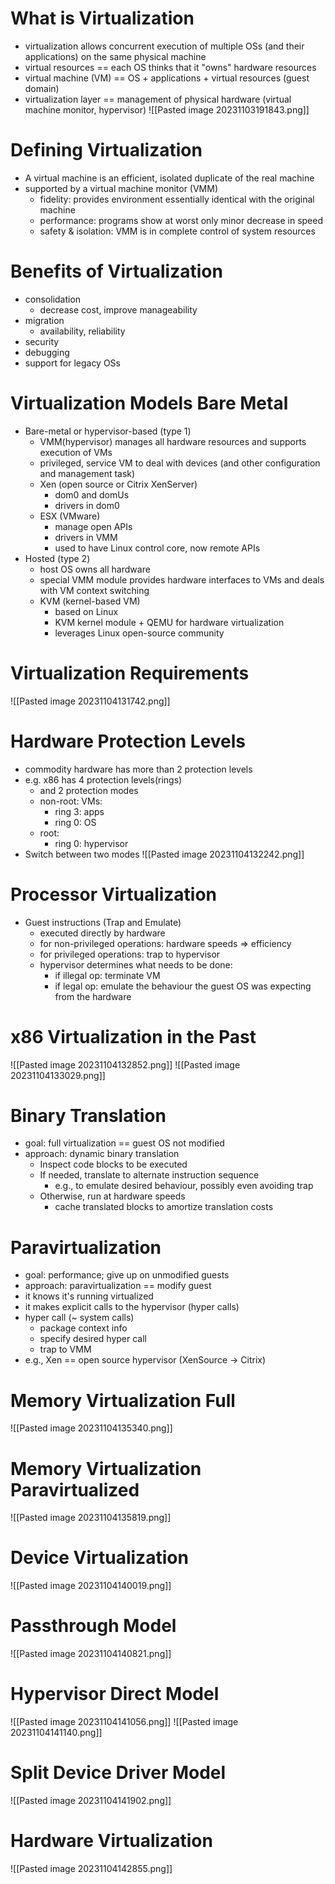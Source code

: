 # What is Virtualization
- virtualization allows concurrent execution of multiple OSs (and their applications) on the same physical machine
- virtual resources == each OS thinks that it "owns" hardware resources
- virtual machine (VM) == OS + applications + virtual resources (guest domain)
- virtualization layer == management of physical hardware (virtual machine monitor, hypervisor)
![[Pasted image 20231103191843.png]]
# Defining Virtualization
- A virtual machine is an efficient, isolated duplicate of the real machine
- supported by a virtual machine monitor (VMM)
	- fidelity: provides environment essentially identical with the original machine
	- performance: programs show at worst only minor decrease in speed
	- safety & isolation: VMM is in complete control of system resources
# Benefits of Virtualization
- consolidation
	- decrease cost, improve manageability
- migration
	- availability, reliability
- security
- debugging
- support for legacy OSs
# Virtualization Models Bare Metal
- Bare-metal or hypervisor-based (type 1)
	- VMM(hypervisor) manages all hardware resources and supports execution of VMs
	- privileged, service VM to deal with devices (and other configuration and management task)
	- Xen (open source or Citrix XenServer)
		- dom0 and domUs
		- drivers in dom0
	- ESX (VMware)
		- manage open APIs
		- drivers in VMM
		- used to have Linux control core, now remote APIs
- Hosted (type 2)
	- host OS owns all hardware
	- special VMM module provides hardware interfaces to VMs and deals with VM context switching
	- KVM (kernel-based VM)
		- based on Linux
		- KVM kernel module + QEMU for hardware virtualization 
		- leverages Linux open-source community
# Virtualization Requirements
![[Pasted image 20231104131742.png]]
# Hardware Protection Levels
- commodity hardware has more than 2 protection levels
- e.g. x86 has 4 protection levels(rings)
	- and 2 protection modes
	- non-root: VMs:
		- ring 3: apps
		- ring 0: OS
	- root:
		- ring 0: hypervisor
- Switch between two modes
![[Pasted image 20231104132242.png]]
# Processor Virtualization
- Guest instructions (Trap and Emulate)
	- executed directly by hardware
	- for non-privileged operations: hardware speeds => efficiency
	- for privileged operations: trap to hypervisor
	- hypervisor determines what needs to be done:
		- if illegal op: terminate VM
		- if legal op: emulate the behaviour the guest OS was expecting from the hardware
# x86 Virtualization in the Past
![[Pasted image 20231104132852.png]]
![[Pasted image 20231104133029.png]]
# Binary Translation
- goal: full virtualization == guest OS not modified
- approach: dynamic binary translation
	- Inspect code blocks to be executed
	- If needed, translate to alternate instruction sequence
		- e.g., to emulate desired behaviour, possibly even avoiding trap
	- Otherwise, run at hardware speeds
		- cache translated blocks to amortize translation costs
# Paravirtualization
- goal: performance; give up on unmodified guests
- approach: paravirtualization == modify guest
- it knows it's running virtualized
- it makes explicit calls to the hypervisor (hyper calls)
- hyper call (~ system calls)
	- package context info
	- specify desired hyper call
	- trap to VMM
- e.g., Xen == open source hypervisor (XenSource -> Citrix)
# Memory Virtualization Full
![[Pasted image 20231104135340.png]]
# Memory Virtualization Paravirtualized
![[Pasted image 20231104135819.png]]
# Device Virtualization
![[Pasted image 20231104140019.png]]
# Passthrough Model
![[Pasted image 20231104140821.png]]
# Hypervisor Direct Model
![[Pasted image 20231104141056.png]]
![[Pasted image 20231104141140.png]]
# Split Device Driver Model
![[Pasted image 20231104141902.png]]
# Hardware Virtualization
![[Pasted image 20231104142855.png]]
